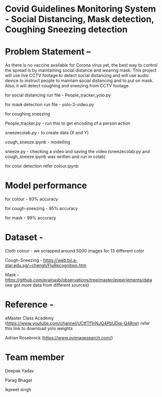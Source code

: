 # Covid Guidelines Monitoring System - Social Distancing, Mask detection, Coughing Sneezing detection

# Problem Statement –
As there is no vaccine available for Corona virus yet, the best way to control the spread is  by maintaining social distance and wearing mask. This project will use live CCTV footage to detect social distancing and will use audio device to instruct people to maintain social distancing and to put on mask. Also, it will detect coughing and sneezing from CCTV footage.


for social distancing run file - People_tracker_yolo.py


for mask detection run file - yolo-3-video.py


for coughing sneezing

People_tracker.py - run this to get encoding of a person action

sneezecolab.py - to create data (X and Y) 

cough_sneeze.ipynb - modelling

sneeze.py - checking a video and saving the video
(sneezecolab.py and cough_sneeze.ipynb  was written and run in colab)


for color detection refer colour.ipynb



# Model performance

for colour - 93% accuracy

for cough-sneezing - 95% accuracy

for mask - 99% accuracy



# Dataset - 

Cloth colour - we scrapped around 5000 images for 13 different color

Cough-Sneezing - https://web.bii.a-star.edu.sg/~chengli/FluRecognition.htm

Mask - https://github.com/prajnasb/observations/tree/master/experiements/data
(we got more data from different sources)



# Reference - 

eMaster Class Academy (https://www.youtube.com/channel/UCtfTf1nNJQ4PbUDqj-Q48rw) refer this link to download yolo weights

Adrian Rosebrock (https://www.pyimagesearch.com/)



# Team member

Deepak Yadav

Parag Bhagat

Ikpreet singh
